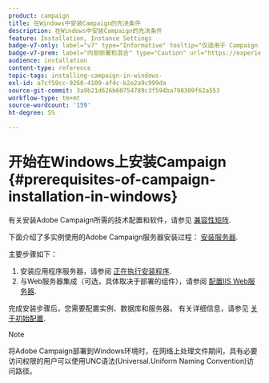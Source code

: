 ```yaml
---
product: campaign
title: 在Windows中安装Campaign的先决条件
description: 在Windows中安装Campaign的先决条件
feature: Installation, Instance Settings
badge-v7-only: label="v7" type="Informative" tooltip="仅适用于 Campaign Classic v7"
badge-v7-prem: label="内部部署和混合" type="Caution" url="https://experienceleague.adobe.com/docs/campaign-classic/using/installing-campaign-classic/architecture-and-hosting-models/hosting-models-lp/hosting-models.html?lang=zh-Hans" tooltip="仅适用于内部部署和混合部署"
audience: installation
content-type: reference
topic-tags: installing-campaign-in-windows-
exl-id: a7cf59cc-9260-4109-af4c-b2e2a9c999da
source-git-commit: 3a9b21d626b60754789c3f594ba798309f62a553
workflow-type: tm+mt
source-wordcount: '159'
ht-degree: 5%

---
```


# 开始在Windows上安装Campaign {#prerequisites-of-campaign-installation-in-windows}



有关安装Adobe Campaign所需的技术配置和软件，请参见 [兼容性矩阵](../../rn/using/compatibility-matrix.md).

下面介绍了多实例使用的Adobe Campaign服务器安装过程： [安装服务器](../../installation/using/installing-the-server.md).

主要步骤如下：

1. 安装应用程序服务器，请参阅 [正在执行安装程序](../../installation/using/installing-the-server.md#executing-the-installation-program).
1. 与Web服务器集成（可选，具体取决于部署的组件），请参阅 [配置IIS Web服务器](../../installation/using/integration-into-a-web-server-for-windows.md#configuring-the-iis-web-server).

完成安装步骤后，您需要配置实例、数据库和服务器。 有关详细信息，请参见 [关于初始配置](../../installation/using/about-initial-configuration.md).

>[!NOTE]
>
>将Adobe Campaign部署到Windows环境时，在网络上处理文件期间，具有必要访问权限的用户可以使用UNC语法(Universal.Uniform Naming Convention)访问路径。
